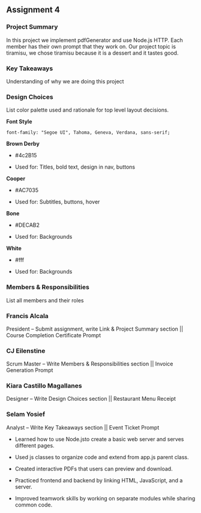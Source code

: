 ## Assignment 4

### Project Summary

In this project we implement pdfGenerator and use Node.js HTTP. Each member has their own prompt that they work on.
Our project topic is tiramisu, we chose tiramisu because it is a dessert and it tastes good.

### Key Takeaways

Understanding of why we are doing this project

### Design Choices

List color palette used and rationale for top level layout decisions.

**Font Style**

```
font-family: "Segoe UI", Tahoma, Geneva, Verdana, sans-serif;
```

**Brown Derby**

- #4c2B15

- Used for: Titles, bold text, design in nav, buttons

**Cooper**

- #AC7035

- Used for: Subtitles, buttons, hover

**Bone**

- #DECAB2

- Used for: Backgrounds

**White**

- #fff

- Used for: Backgrounds

### Members & Responsibilities

List all members and their roles

### Francis Alcala

President – Submit assignment, write Link & Project Summary section || Course Completion Certificate Prompt

### CJ Eilenstine

Scrum Master – Write Members & Responsibilities section || Invoice Generation Prompt

### Kiara Castillo Magallanes

Designer – Write Design Choices section || Restaurant Menu Receipt

### Selam Yosief

Analyst – Write Key Takeaways section || Event Ticket Prompt

- Learned how to use Node.jsto create a basic web server and serves different pages.

- Used js classes to organize code and extend from app.js parent class.

- Created interactive PDFs that users can preview and download.

- Practiced frontend and backend by linking HTML, JavaScript, and a server.

- Improved teamwork skills by working on separate modules while sharing common code.
